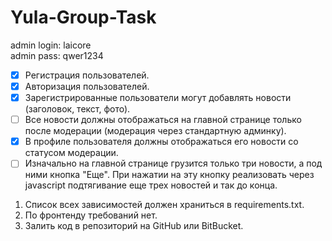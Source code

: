 # Yula-Group-Task
admin login: laicore\
admin pass: qwer1234

- [x] Регистрация пользователей.
 - [x] Авторизация пользователей.
 - [x] Зарегистрированные пользователи могут добавлять новости (заголовок, текст, фото).
 - [ ] Все новости должны отображаться на главной странице только после модерации (модерация через стандартную админку).
- [x] В профиле пользователя должны отображаться его новости со статусом модерации.
- [ ] Изначально на главной странице грузится только три новости, а под ними кнопка "Еще". При нажатии на эту кнопку реализовать через javascript подтягивание еще трех новостей и так до конца.

1. Список всех зависимостей должен храниться в requirements.txt.
2. По фронтенду требований нет.
3. Залить код в репозиторий на GitHub или BitBucket.
